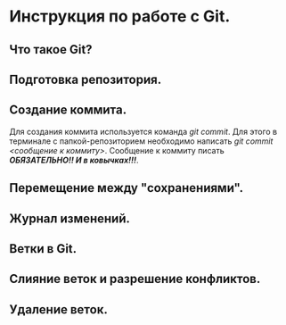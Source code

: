 # Инструкция по работе с Git.

## Что такое Git?

## Подготовка репозитория.

## Создание коммита.
Для создания коммита используется команда *git commit*. Для этого в терминале с папкой-репозиторием необходимо написать *git commit <сообщение к коммиту>*. Сообщение к коммиту писать ***ОБЯЗАТЕЛЬНО!! И в ковычках!!!***. 

## Перемещение между "сохранениями".

## Журнал изменений.

## Ветки в Git.

## Слияние веток и разрешение конфликтов.

## Удаление веток.